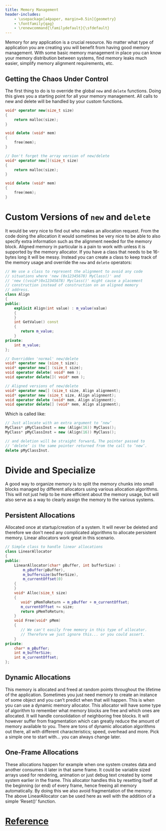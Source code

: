 ```yaml
---
title: Memory Management
header-includes:
	- \usepackage[a4paper, margin=0.5in]{geometry}
	- \fontfamily{qag} 
	- \renewcommand{\familydefault}{\sfdefault}
---
```


Memory for any application is a crucial resource. No matter what type of application you are creating you will benefit from having good memory management. With some basic memory management in place you can know your memory distribution between systems, find memory leaks much easier, simplify memory alignment requirements, etc.

## Getting the Chaos Under Control
The first thing to do is to override the global `new` and `delete` functions. Doing this gives you a starting point for all your memory management. All calls to new and delete will be handled by your custom functions.

``` C++
void* operator new(size_t size)
{
	return malloc(size);
}

void delete (void* mem)
{
	free(mem);
}

// Don't forget the array version of new/delete
void* operator new[](size_t size)
{
	return malloc(size);
}

void delete (void* mem)
{
	free(mem);
}
```

# Custom Versions of `new` and `delete`
It would be very nice to find out who makes an allocation request. From the code doing the allocation it would sometimes be very nice to be able to also specify extra information such as the alignment needed for the memory block. Aligned memory in particular is a pain to work with unless it is supported by the memory allocator. If you have a class that needs to be 16-bytes long it will be messy. Instead you can create a class to keep track of the memory usage and override the `new` and `delete` operators:

``` C++
// We use a class to represent the alignment to avoid any code
// situations where 'new (0x12345678) MyClass()' and
// 'new ((void*)0x12345678) Myclass()' might cause a placement
// construction instead of construction on an aligned memory
// address.
class Align
{
public:
    explicit Align(int value) : m_value(value)
    {
    }
    int GetValue() const
    {
       return m_value;
    }
private:
    int m_value;
};

// Overridden 'normal' new/delete
void* operator new (size_t size);
void* operator new[] (size_t size);
void operator delete( void* mem );
void operator delete[]( void* mem );

// Aligned versions of new/delete
void* operator new[] (size_t size, Align alignment);
void* operator new (size_t size, Align alignment);
void operator delete (void* mem, Align alignment);
void operator delete[] (void* mem, Align alignment);
```

Which is called like:

``` C++
// Just allocate with an extra argument to ‘new’
MyClass* pMyClassInst = new (Align(16)) MyClass();
MyClass* pMyClassInst = new (Align(16)) MyClass();

// and deletion will be straight forward… The pointer passed to
// ‘delete’ is the same pointer returned from the call to ‘new’.
delete pMyClassInst.
```

# Divide and Specialize
A good way to organize memory is to split the memory chunks into small blocks managed by different allocators using various allocation algorithms. This will not just help to be more efficient about the memory usage, but will also serve as a way to clearly assign the memory to the various systems.

## Persistent Allocations
Allocated once at startup/creation of a system. It will never be deleted and therefore we don't need any complicated algorithms to allocate persistent memory. Linear allocators work great in this scenario.

``` C++
// Simple class to handle linear allocations
class LinearAllocator
{
public:
    LinearAllocator(char* pBuffer, int bufferSize) :
        m_pBuffer(pBuffer),
        m_buffersize(bufferSize),
        m_currentOffset(0)
    {
    }
    void* Alloc(size_t size)
    {
       void* pMemToReturn = m_pBuffer + m_currentOffset;
       m_currentOffset += size;
       return pMemToReturn;
    }
    void Free(void* pMem)
    {
       // We can't easily free memory in this type of allocator.
       // Therefore we just ignore this... or you could assert.
    }
private:
    char* m_pBuffer;
    int m_bufferSize;
    int m_currentOffset;
};
```

## Dynamic Allocations
This memory is allocated and freed at random points throughout the lifetime of the application. Sometimes you just need memory to create an instance of some object and you can’t predict when that will happen. This is when you can use a dynamic memory allocator. This allocator will have some type of algorithm to remember what memory blocks are free and which ones are allocated. It will handle consolidation of neighboring free blocks. It will however suffer from fragmentation which can greatly reduce the amount of memory available to you. There are tons of dynamic allocation algorithms out there, all with different characteristics; speed, overhead and more. Pick a simple one to start with… you can always change later.

## One-Frame Allocations
These allocations happen for example when one system creates data and another consumes it later in that same frame. It could be variable sized arrays used for rendering, animation or just debug text created by some system earlier in the frame. This allocator handles this by resetting itself at the beginning (or end) of every frame, hence freeing all memory automatically. By doing this we also avoid fragmentation of the memory. The above LinearAllocator can be used here as well with the addition of a simple ‘Reset()’ function.

# [Reference]( http://www.swedishcoding.com/2008/08/31/are-we-out-of-memory/)
